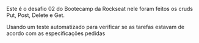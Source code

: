 Este é o desafio 02 do Bootecamp da Rockseat
nele foram feitos os cruds Put, Post, Delete e Get.

Usando um teste automatizado para verificar se as tarefas estavam de acordo com as especificações pedidas